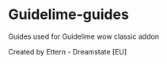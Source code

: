 # Guidelime-guides
Guides used for Guidelime wow classic addon

Created by
Ettern - Dreamstate [EU]

